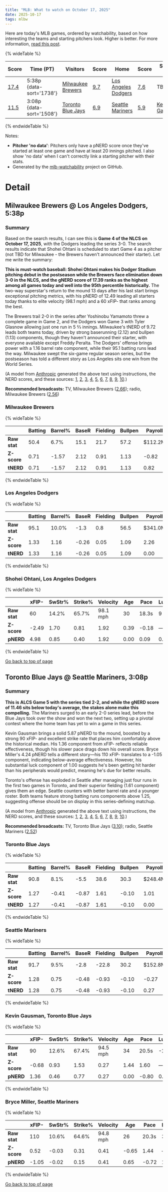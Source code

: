 ```yaml
---
title: "MLB: What to watch on October 17, 2025"
date: 2025-10-17
tags: mlbw
---
```


Here are today's MLB games, ordered by watchability, based on how interesting the teams and starting pitchers look. Higher is better. For more information, [read this post](https://andrewenfield.com/blog/2025/08/07/how-to-choose-which-baseball-game-to-watch).


{% wideTable %}

| Score | Time (PT) | Visitors | Score | Home | Score | Starter (V) | Score | Starter (H) | Score |
|-------|------------|----------|-------|------|-------|-------------|-------|-------------|-------|
| [17.4](#milwaukee-brewers-los-angeles-dodgers-5-38p) | 5:38p {data-sort='1738'} | [Milwaukee Brewers](https://www.fangraphs.com/teams/brewers/stats) | [9.7](#milwaukee-brewers) | [Los Angeles Dodgers](https://www.fangraphs.com/teams/dodgers/stats) | [7.6](#los-angeles-dodgers) | TBD | No data | [Shohei Ohtani](https://www.fangraphs.com/search?q=Ohtani) | [12.5](#shohei-ohtani-los-angeles-dodgers) |
| [11.5](#toronto-blue-jays-seattle-mariners-3-08p) | 3:08p {data-sort='1508'} | [Toronto Blue Jays](https://www.fangraphs.com/teams/blue-jays/stats) | [6.9](#toronto-blue-jays) | [Seattle Mariners](https://www.fangraphs.com/teams/mariners/stats) | [5.9](#seattle-mariners) | [Kevin Gausman](https://www.fangraphs.com/search?q=Gausman) | [5.9](#kevin-gausman-toronto-blue-jays) | [Bryce Miller](https://www.fangraphs.com/search?q=Miller) | [4.2](#bryce-miller-seattle-mariners) |
{% endwideTable %}

Notes:

- **Pitcher 'no data'**: Pitchers only have a pNERD score once they've started at least one game and have at least 20 innings pitched. I also show 'no data' when I can't correctly link a starting pitcher with their stats.
- Generated by the [mlb-watchability](https://github.com/aenfield/mlb-watchability) project on GitHub.


# Detail

## Milwaukee Brewers @ Los Angeles Dodgers, 5:38p

### Summary

Based on the search results, I can see this is **Game 4 of the NLCS on October 17, 2025**, with the Dodgers leading the series 3-0. The search results indicate that Shohei Ohtani is scheduled to start Game 4 as a pitcher (not TBD for Milwaukee - the Brewers haven't announced their starter). Let me write the summary:

**This is must-watch baseball: Shohei Ohtani makes his Dodger Stadium pitching debut in the postseason while the Brewers face elimination down 3-0 in the NLCS, and the gNERD score of 17.39 ranks as the highest among all games today and well into the 95th percentile historically.** The two-way superstar's return to the mound 13 days after his last start brings exceptional pitching metrics, with his pNERD of 12.49 leading all starters today thanks to elite velocity (98.1 mph) and a 60 xFIP- that ranks among the best.

The Brewers trail 2-0 in the series after Yoshinobu Yamamoto threw a complete game in Game 2, and the Dodgers won Game 3 with Tyler Glasnow allowing just one run in 5 ⅔ innings. Milwaukee's tNERD of 9.72 leads both teams today, driven by strong baserunning (2.12) and bullpen (1.13) components, though they haven't announced their starter, with everyone available except Freddy Peralta. The Dodgers' offense brings power with a 1.16 barrel rate component, while their 95.1 batting runs lead the way. Milwaukee swept the six-game regular season series, but the postseason has told a different story as Los Angeles sits one win from the World Series.

(A model from [Anthropic](https://www.anthropic.com) generated the above text using instructions, the NERD scores, and these sources: [1](https://www.covers.com/mlb/brewers-vs-dodgers-prediction-picks-odds-game-3-thursday-10-16-2025), [2](https://www.cbssports.com/mlb/news/dodgers-brewers-prediction-odds-time-2025-mlb-playoff-betting-picks-nlcs-game-3/), [3](https://winnersandwhiners.com/free-picks/mlb/milwaukee-brewers-vs-los-angeles-dodgers-game-3-nlcs-picks-and-predictions-thursday-october-16th-2025), [4](https://sports.yahoo.com/mlb/breaking-news/article/mlb-playoffs-2025-dodgers-could-use-shohei-ohtani-as-a-reliever-in-an-nlcs-game-7-dave-roberts-says-001632172.html), [5](https://www.mlb.com/news/dodgers-win-nlcs-game-2-2025), [6](https://sports.yahoo.com/mlb/live/mlb-playoffs-2025-dodgers-vs-brewers-lineups-news-live-updates-as-shohei-ohtani--co-seek-2-0-lead-in-nlcs-233036567.html), [7](https://www.visitmilwaukee.org/blog/posts/post/2025-milwaukee-brewers-playoff-guide/), [8](https://sports.yahoo.com/mlb/live/mlb-playoffs-2025-dodgers-vs-brewers-lineups-news-live-updates-for-game-1-of-the-nlcs-003012564.html), [9](https://www.cbssports.com/mlb/news/mlb-playoff-bracket-schedule-2025/), [10](https://www.espn.com/mlb/story/_/id/46587419/mlb-playoffs-2025-lcs-day-5-dodgers-brewers-blue-jays-mariners-lineups-updates-analysis-takeaways).)

**Recommended broadcasts:** TV, Milwaukee Brewers ([2.66](https://awfulannouncing.com/orig/2025-mlb-local-broadcaster-rankings.html)); radio, Milwaukee Brewers ([2.56](https://awfulannouncing.com/orig/2025-mlb-local-radio-booth-rankings-miller-rose-hughes-hamilton.html))

### Milwaukee Brewers

{% wideTable %}

|              | Batting | Barrel% | BaseR | Fielding | Bullpen | Payroll | Age   | Luck | TV | Radio | C | Total |
| ------------ | ------- | ------- | ----- | -------- | ------- | ------- | ----- | ---- | -- | ----- | - | ----- |
| **Raw stat** | 50.4 | 6.7% | 15.1 | 21.7 | 57.2 | $112.2M | 27.6 | -26.0 | 2.66 | 2.56 | — | — |
| **Z-score** | 0.71 | -1.57 | 2.12 | 0.91 | 1.13 | -0.82 | -1.14 | -1.15 | 0.53 | 0.37 | — | — |
| **tNERD** | 0.71 | -1.57 | 2.12 | 0.91 | 1.13 | 0.82 | 1.14 | 0.00 | 0.27 | 0.18 | 4.00 | 9.72 |
{% endwideTable %}

### Los Angeles Dodgers

{% wideTable %}

|              | Batting | Barrel% | BaseR | Fielding | Bullpen | Payroll | Age   | Luck | TV | Radio | C | Total |
| ------------ | ------- | ------- | ----- | -------- | ------- | ------- | ----- | ---- | -- | ----- | - | ----- |
| **Raw stat** | 95.1 | 10.0% | -1.3 | 0.8 | 56.5 | $341.0M | 29.6 | -3.0 | 2.45 | 2.51 | — | — |
| **Z-score** | 1.33 | 1.16 | -0.26 | 0.05 | 1.09 | 2.26 | 0.89 | -0.14 | 0.12 | 0.26 | — | — |
| **tNERD** | 1.33 | 1.16 | -0.26 | 0.05 | 1.09 | 0.00 | 0.00 | 0.00 | 0.06 | 0.13 | 4.00 | 7.56 |
{% endwideTable %}

### Shohei Ohtani, Los Angeles Dodgers

{% wideTable %}

|              | xFIP- | SwStr% | Strike% | Velocity | Age   | Pace  | Luck | KN%  | C | Total |
| ------------ | ----- | ------ | ------- | -------- | ----- | ----- | ---- | ---- | - | ----- |
| **Raw stat** | 60 | 14.2% | 65.7% | 98.1 mph | 30 | 18.3s | 9 | 0.0% | — | — |
| **Z-score** | -2.49 | 1.70 | 0.81 | 1.92 | 0.39 | -0.18 | — | — | — | — |
| **pNERD** | 4.98 | 0.85 | 0.40 | 1.92 | 0.00 | 0.09 | 0.45 | 0.00 | 3.80 | 12.49 |
{% endwideTable %}


[Go back to top of page](#)

## Toronto Blue Jays @ Seattle Mariners, 3:08p

### Summary

**This is ALCS Game 5 with the series tied 2-2, and while the gNERD score of 11.46 sits below today's average, the stakes alone make this compelling.** The Mariners surged to an early 2-0 series lead, before the Blue Jays took over the show and won the next two, setting up a pivotal contest where the home team has yet to win a game in this series. 

Kevin Gausman brings a solid 5.87 pNERD to the mound, boosted by a strong 90 xFIP- and excellent strike rate that places him comfortably above the historical median. His 1.36 component from xFIP- reflects reliable effectiveness, though his slower pace drags down his overall score. Bryce Miller's 4.24 pNERD tells a different story—his 110 xFIP- translates to a -1.05 component, indicating below-average effectiveness. However, his substantial luck component of 1.00 suggests he's been getting hit harder than his peripherals would predict, meaning he's due for better results.

Toronto's offense has exploded in Seattle after managing just four runs in the first two games in Toronto, and their superior fielding (1.61 component) gives them an edge. Seattle counters with better barrel rate and a younger roster. Both teams feature strong batting runs components above 1.25, suggesting offense should be on display in this series-defining matchup.

(A model from [Anthropic](https://www.anthropic.com) generated the above text using instructions, the NERD scores, and these sources: [1](https://www.mlb.com/news/blue-jays-vs-mariners-alcs-game-4-starting-lineups-pitching-matchup), [2](https://www.cbssports.com/mlb/news/mariners-blue-jays-live-updates-score-analysis-results-alcs-game-4/live/), [3](https://www.newsweek.com/how-to-watch-blue-jays-vs-mariners-alcs-game-4-live-stream-mlb-postseason-tv-channel-10892443), [4](https://www.covers.com/mlb/blue-jays-vs-mariners-prediction-picks-odds-game-3-wednesday-10-15-2025), [5](https://www.espn.com/mlb/game/_/gameId/401809287/blue-jays-mariners), [6](https://www.foxsports.com/articles/mlb/mariners-vs-blue-jays-alcs-game-4-prediction-odds-picks-october-17), [7](https://sports.yahoo.com/mlb/live/mlb-playoffs-2025-blue-jays-vs-mariners-lineups-news-live-updates-as-max-scherzer-takes-the-ball-in-game-4-234526136.html), [8](https://www.cbssports.com/mlb/news/mariners-vs-blue-jays-alcs-schedule-prediction-odds-tv-channel/), [9](https://www.espn.com/mlb/game/_/gameId/401809286), [10](https://933kjr.iheart.com/content/2025-10-16-buy-tickets-for-mariners-vs-blue-jays-game-4-on-oct-17/).)

**Recommended broadcasts:** TV, Toronto Blue Jays ([3.10](https://awfulannouncing.com/orig/2025-mlb-local-broadcaster-rankings.html)); radio, Seattle Mariners ([2.52](https://awfulannouncing.com/orig/2025-mlb-local-radio-booth-rankings-miller-rose-hughes-hamilton.html))

### Toronto Blue Jays

{% wideTable %}

|              | Batting | Barrel% | BaseR | Fielding | Bullpen | Payroll | Age   | Luck | TV | Radio | C | Total |
| ------------ | ------- | ------- | ----- | -------- | ------- | ------- | ----- | ---- | -- | ----- | - | ----- |
| **Raw stat** | 90.8 | 8.1% | -5.5 | 38.6 | 30.3 | $248.4M | 29.6 | 17.0 | 3.10 | 2.39 | — | — |
| **Z-score** | 1.27 | -0.41 | -0.87 | 1.61 | -0.10 | 1.01 | 0.89 | 0.74 | 1.40 | 0.01 | — | — |
| **tNERD** | 1.27 | -0.41 | -0.87 | 1.61 | -0.10 | 0.00 | 0.00 | 0.74 | 0.70 | 0.00 | 4.00 | 6.95 |
{% endwideTable %}

### Seattle Mariners

{% wideTable %}

|              | Batting | Barrel% | BaseR | Fielding | Bullpen | Payroll | Age   | Luck | TV | Radio | C | Total |
| ------------ | ------- | ------- | ----- | -------- | ------- | ------- | ----- | ---- | -- | ----- | - | ----- |
| **Raw stat** | 91.7 | 9.5% | -2.8 | -22.8 | 30.2 | $152.8M | 28.2 | 9.0 | 2.35 | 2.52 | — | — |
| **Z-score** | 1.28 | 0.75 | -0.48 | -0.93 | -0.10 | -0.27 | -0.53 | 0.39 | -0.07 | 0.28 | — | — |
| **tNERD** | 1.28 | 0.75 | -0.48 | -0.93 | -0.10 | 0.27 | 0.53 | 0.39 | 0.00 | 0.14 | 4.00 | 5.86 |
{% endwideTable %}

### Kevin Gausman, Toronto Blue Jays

{% wideTable %}

|              | xFIP- | SwStr% | Strike% | Velocity | Age   | Pace  | Luck | KN%  | C | Total |
| ------------ | ----- | ------ | ------- | -------- | ----- | ----- | ---- | ---- | - | ----- |
| **Raw stat** | 90 | 12.6% | 67.4% | 94.5 mph | 34 | 20.5s | -2 | 0.0% | — | — |
| **Z-score** | -0.68 | 0.93 | 1.53 | 0.27 | 1.44 | 1.60 | — | — | — | — |
| **pNERD** | 1.36 | 0.46 | 0.77 | 0.27 | 0.00 | -0.80 | 0.00 | 0.00 | 3.80 | 5.87 |
{% endwideTable %}

### Bryce Miller, Seattle Mariners

{% wideTable %}

|              | xFIP- | SwStr% | Strike% | Velocity | Age   | Pace  | Luck | KN%  | C | Total |
| ------------ | ----- | ------ | ------- | -------- | ----- | ----- | ---- | ---- | - | ----- |
| **Raw stat** | 110 | 10.6% | 64.6% | 94.8 mph | 26 | 20.3s | 38 | 0.0% | — | — |
| **Z-score** | 0.52 | -0.03 | 0.31 | 0.41 | -0.65 | 1.44 | — | — | — | — |
| **pNERD** | -1.05 | -0.02 | 0.15 | 0.41 | 0.65 | -0.72 | 1.00 | 0.00 | 3.80 | 4.24 |
{% endwideTable %}


[Go back to top of page](#)

